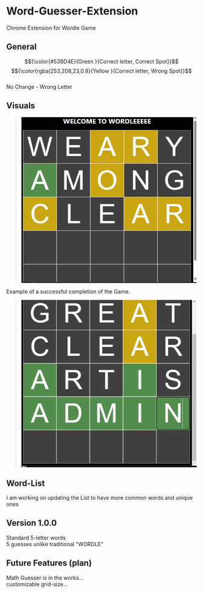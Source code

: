 # Word-Guesser-Extension
Chrome Extension for Wordle Game

## General

$${\color{#538D4E}{Green }{Correct letter, Correct Spot}}$$
$${\color{rgba(253,208,23,0.8}{Yellow }{Correct letter, Wrong Spot}}$$  
No Change - Wrong Letter



## Visuals
> <img src="Images/icon.png" align="center"/>


Example of a successful completion of the Game.

> <img src="Images/Success.png" align="center"/>



## Word-List
I am working on updating the List to have more common words and unique ones


## Version 1.0.0
  Standard 5-letter words  <br />
  5 guesses unlike traditional "WORDLE"  <br />

## Future Features (plan)
  Math Guesser is in the works... <br />
  customizable grid-size...
